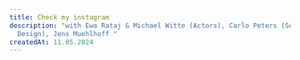 ```yaml
---
title: Check my instagram
description: "with Ewa Rataj & Michael Witte (Actors), Carlo Peters (Sound
  Design), Jens Muehlhoff "
createdAt: 11.05.2024
---
```

